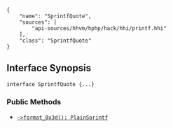 ``` yamlmeta
{
    "name": "SprintfQuote",
    "sources": [
        "api-sources/hhvm/hphp/hack/hhi/printf.hhi"
    ],
    "class": "SprintfQuote"
}
```




## Interface Synopsis




``` Hack
interface SprintfQuote {...}
```




### Public Methods




+ [` ->format_0x3d(): PlainSprintf `](</hack/reference/interface/SprintfQuote/format_0x3d/>)
<!-- HHAPIDOC -->
